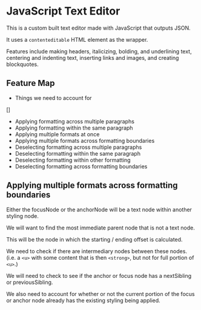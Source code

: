 # JavaScript Text Editor

This is a custom built text editor made with JavaScript that outputs JSON.

It uses a `contenteditable` HTML element as the wrapper.

Features include making headers, italicizing, bolding, and underlining text, centering and indenting text, inserting links and images, and creating blockquotes.

## Feature Map

- Things we need to account for

[]

- Applying formatting across multiple paragraphs
- Applying formatting within the same paragraph
- Applying multiple formats at once
- Applying multiple formats across formatting boundaries
- Deselecting formatting across multiple paragraphs
- Deselecting formatting within the same paragraph
- Deselecting formatting within other formatting
- Deselecting formatting across formatting boundaries

## Applying multiple formats across formatting boundaries

Either the focusNode or the anchorNode will be a text node within another
styling node.

We will want to find the most immediate parent node that is not a text node.

This will be the node in which the starting / ending offset is calculated.

We need to check if there are intermediary nodes between these nodes. (i.e. a `<u>` with some content that is then `<strong>`, but not for full portion of `<u>`.)

We will need to check to see if the anchor or focus node has a nextSibling or previousSibling.

We also need to account for whether or not the current portion of the focus or anchor node already has the existing styling being applied.
